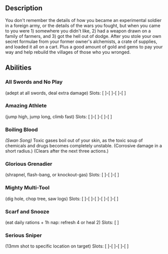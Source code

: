 ## Description
You don't remember the details of how you became an experimental soldier
in a foreign army, or the details of the wars you fought, but when you came to
you were 1) somewhere you didn't like, 2) had a weapon drawn
on a family of farmers, and 3) got the hell out of dodge.
After you stole your own secret formulae from your former owner's alchemists,
a crate of supplies, and loaded it all on a cart.
Plus a good amount of gold and gems to pay your way and help rebuild
the villages of those who you wronged.


## Abilities
### All Swords and No Play
(adept at all swords, deal extra damage)
Slots: [ ]-[ ]-[ ]-[ ]

### Amazing Athlete
(jump high, jump long, climb fast)
Slots: [ ]-[ ]-[ ]-[ ]

### Boiling Blood
_(Swan Song)_
Toxic gases boil out of your skin, as the toxic soup of chemicals and drugs
becomes completely unstable. (Corrosive damage in a short radius.)
(Clears after the next three actions.)

### Glorious Grenadier
(shrapnel, flash-bang, or knockout-gas)
Slots: [ ]-[ ]-[ ]

### Mighty Multi-Tool
(dig hole, chop tree, saw logs)
Slots: [ ]-[ ]-[ ]-[ ]-[ ]-[ ]

### Scarf and Snooze
(eat daily rations + 1h nap: refresh 4 or heal 2)
Slots: [ ]

### Serious Sniper
(13mm shot to specific location on target)
Slots: [ ]-[ ]-[ ]-[ ]
